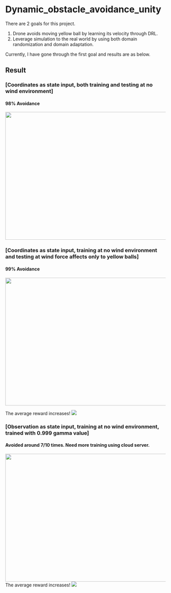 # Dynamic_obstacle_avoidance_unity

There are 2 goals for this project.
1. Drone avoids moving yellow ball by learning its velocity through DRL.
2. Leverage simulation to the real world by using both domain randomization and domain adaptation.

Currently, I have gone through the first goal and results are as below.

## Result

### [Coordinates as state input, both training and testing at no wind environment] 
#### 98% Avoidance
<img src = "https://user-images.githubusercontent.com/34183439/34464400-9de9dd8e-eec0-11e7-98f5-4ec50121261a.gif" width="600" height="400">

### [Coordinates as state input, training at no wind environment and testing at wind force affects only to yellow balls]
#### 99% Avoidance
<img src = "https://user-images.githubusercontent.com/34183439/34464401-9ed128e2-eec0-11e7-8740-b77cf687cc3c.gif" width="600" height="400">

The average reward increases!
<img src = "https://user-images.githubusercontent.com/34183439/34465199-bcc2d8a2-eee6-11e7-976d-86430b1d90c9.PNG">


### [Observation as state input, training at no wind environment, trained with 0.999 gamma value]
#### Avoided around 7/10 times. Need more training using cloud server.
<img src = "https://user-images.githubusercontent.com/34183439/34464402-9fc4f3a0-eec0-11e7-920a-9ca67c0ea33b.gif" width="600" height="400">
The average reward increases!
<img src = "https://user-images.githubusercontent.com/34183439/34465215-ecd67e6c-eee7-11e7-8019-1ef09e2dbc47.PNG">
